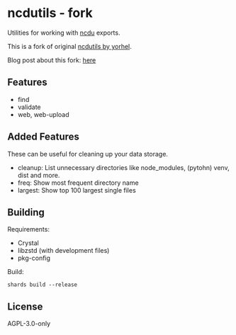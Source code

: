 <!--
SPDX-FileCopyrightText: Yorhel <projects@yorhel.nl>
SPDX-License-Identifier: AGPL-3.0-only
-->

# ncdutils - fork

Utilities for working with [ncdu](https://dev.yorhel.nl/ncdu) exports.

This is a fork of original [ncdutils by yorhel](https://code.blicky.net/yorhel/ncdutils).

Blog post about this fork: [here](https://blog.atj.sh/post/35)

## Features

- find
- validate
- web, web-upload

## Added Features

These can be useful for cleaning up your data storage.

- cleanup: List unnecessary directories like node_modules, (pytohn) venv, dist and more.
- freq: Show most frequent directory name
- largest: Show top 100 largest single files

## Building

Requirements:

- Crystal
- libzstd (with development files)
- pkg-config

Build:

```
shards build --release
```

## License

AGPL-3.0-only
